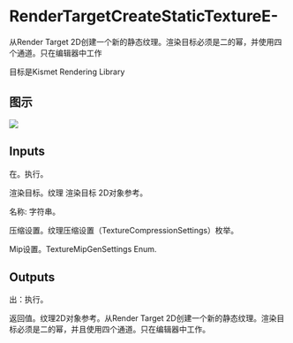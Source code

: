 # RenderTargetCreateStaticTextureE-

从Render Target 2D创建一个新的静态纹理。渲染目标必须是二的幂，并使用四个通道。只在编辑器中工作

目标是Kismet Rendering Library

## 图示

![]($-20221218-19073491.png)

## Inputs

在。执行。

渲染目标。纹理 渲染目标 2D对象参考。

名称: 字符串。

压缩设置。纹理压缩设置（TextureCompressionSettings）枚举。

Mip设置。TextureMipGenSettings Enum.  

## Outputs

出：执行。

返回值。纹理2D对象参考。从Render Target 2D创建一个新的静态纹理。渲染目标必须是二的幂，并且使用四个通道。只在编辑器中工作。
